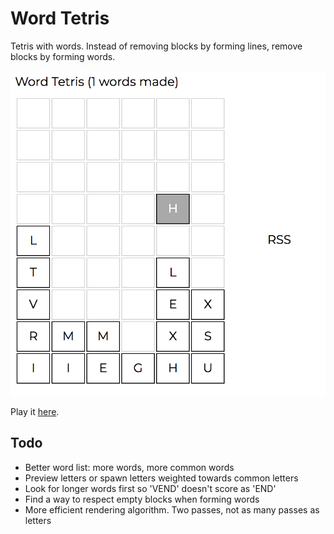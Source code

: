 # Word Tetris 

Tetris with words. Instead of removing blocks by forming lines, remove blocks by forming words.

![screenshot](screenshots/tetris.png)

Play it [here](https://sgoedecke.github.io/word-tetris/index.html).

## Todo

* Better word list: more words, more common words
* Preview letters or spawn letters weighted towards common letters
* Look for longer words first so 'VEND' doesn't score as 'END'
* Find a way to respect empty blocks when forming words
* More efficient rendering algorithm. Two passes, not as many passes as letters
